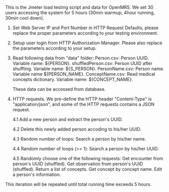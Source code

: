 This is the Jmeter load testing script and data for OpenMRS.
We set 30 users accessing the system for 5 hours (30min warmup, 4hour running, 30min cool down). 

1. Set Web Server IP and Port Number in HTTP Request Defaults, please replace the proper parameters according to your testing environment.

2. Setup user login from HTTP Authorization Manager. Please also replace the parameters according to your setup.

3. Read following data from "data" folder:
	Person.csv: Person UUID. Variable name: ${PERSON}. 
	shuffledPerson.csv: Person UUID after shuffling. Variable name: ${S_PERSON}. 
	PersonName.csv: Person name. Variable name ${PERSON_NAME}.
	ConceptName.csv: Read medical concepts dictionary. Variable name: ${CONCEPT_NAME}.

   These data can be accessed from database.

4. HTTP requests. We pre-define the HTTP header "Content-Type" is "application/json", and some of the HTTP requests contains a JSON request.

	4.1 Add a new person and extract the person's UUID. 

	4.2 Delete this newly added person accoding to his/her UUID.

	4.3 Random number of loops:
		Search a person by his/her name.

	4.4 Random number of loops (>= 1):
		Search a person by his/her UUID.

	4.5 Randomly choose one of the following requests:
		Get encounter from person's UUID (shuffled).
		Get observation from person's UUID (shuffled).
		Return a list of concepts.
		Get concept by concept name.
		Edit a person's information. 

This iteration will be repeated until total running time exceeds 5 hours.


